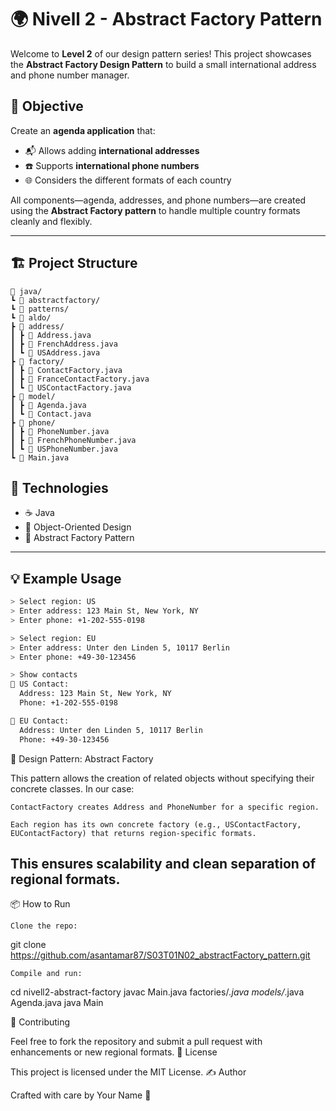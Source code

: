 # 🌍 Nivell 2 - Abstract Factory Pattern

Welcome to **Level 2** of our design pattern series! This project showcases the **Abstract Factory Design Pattern** to build a small international address and phone number manager.

## 🎯 Objective

Create an **agenda application** that:

- 📬 Allows adding **international addresses**
- ☎️ Supports **international phone numbers**
- 🌐 Considers the different formats of each country

All components—agenda, addresses, and phone numbers—are created using the **Abstract Factory pattern** to handle multiple country formats cleanly and flexibly.

---


## 🏗️ Project Structure
```
📁 java/
┗ 📁 abstractfactory/
┗ 📁 patterns/
┗ 📁 aldo/
┣ 📁 address/
┃ ┣ 📄 Address.java
┃ ┣ 📄 FrenchAddress.java
┃ ┗ 📄 USAddress.java
┣ 📁 factory/
┃ ┣ 📄 ContactFactory.java
┃ ┣ 📄 FranceContactFactory.java
┃ ┗ 📄 USContactFactory.java
┣ 📁 model/
┃ ┣ 📄 Agenda.java
┃ ┗ 📄 Contact.java
┣ 📁 phone/
┃ ┣ 📄 PhoneNumber.java
┃ ┣ 📄 FrenchPhoneNumber.java
┃ ┗ 📄 USPhoneNumber.java
┗ 📄 Main.java
```

## 🔧 Technologies

- ☕ Java
- 🧱 Object-Oriented Design
- 🧩 Abstract Factory Pattern

---

## 💡 Example Usage

```bash
> Select region: US
> Enter address: 123 Main St, New York, NY
> Enter phone: +1-202-555-0198

> Select region: EU
> Enter address: Unter den Linden 5, 10117 Berlin
> Enter phone: +49-30-123456

> Show contacts
📍 US Contact:
  Address: 123 Main St, New York, NY
  Phone: +1-202-555-0198

📍 EU Contact:
  Address: Unter den Linden 5, 10117 Berlin
  Phone: +49-30-123456
```

🧩 Design Pattern: Abstract Factory

This pattern allows the creation of related objects without specifying their concrete classes. In our case:

    ContactFactory creates Address and PhoneNumber for a specific region.

    Each region has its own concrete factory (e.g., USContactFactory, EUContactFactory) that returns region-specific formats.

This ensures scalability and clean separation of regional formats.
---

📦 How to Run

    Clone the repo:

git clone https://github.com/asantamar87/S03T01N02_abstractFactory_pattern.git

    Compile and run:

cd nivell2-abstract-factory
javac Main.java factories/*.java models/*.java Agenda.java
java Main


🤝 Contributing

Feel free to fork the repository and submit a pull request with enhancements or new regional formats.
📄 License

This project is licensed under the MIT License.
✍️ Author

Crafted with care by Your Name 💼

